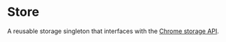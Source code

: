 # Store

A reusable storage singleton that interfaces with the [Chrome storage API](https://developer.chrome.com/docs/extensions/reference/storage/).

